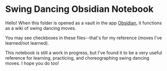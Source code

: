# Swing Dancing Obsidian Notebook

Hello! When this folder is opened as a vault in the app [Obsidian](https://obsidian.md/), it functions as a wiki of swing dancing moves. 

You may see checkboxes in these files--that's for my reference (moves I've learned/not learned). 

This notebook is still a work in progress, but I've found it to be a very useful reference for learning, practicing, and choreographing swing dancing moves. I hope you do too!
